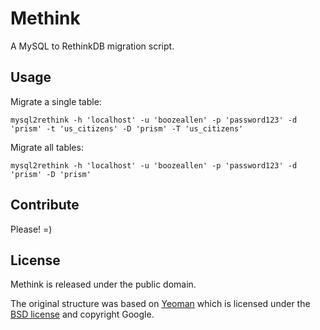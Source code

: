# Methink

A MySQL to RethinkDB migration script.


## Usage

Migrate a single table:
```
mysql2rethink -h 'localhost' -u 'boozeallen' -p 'password123' -d 'prism' -t 'us_citizens' -D 'prism' -T 'us_citizens'
```

Migrate all tables:
```
mysql2rethink -h 'localhost' -u 'boozeallen' -p 'password123' -d 'prism' -D 'prism'
```


## Contribute

Please! =)


## License

Methink is released under the public domain.

The original structure was based on [Yeoman](http://yeoman.io) which is licensed under the [BSD license](http://opensource.org/licenses/bsd-license.php) and copyright Google.
